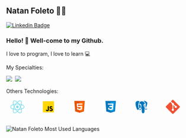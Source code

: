 ## Natan Foleto 🧑🏻‍

[![Linkedin Badge](https://img.shields.io/badge/LinkedIn-blue?style=flat-square&logo=Linkedin&logoColor=white&link=https://www.linkedin.com/in/vinicius-faleiros/)](https://www.linkedin.com/in/natan-foleto-9bbb2b178/)

### Hello! 👋  Well-come to my Github. #

I love to program, I love to learn 💻 <p>

My Specialties: <p>
  
<img src="https://camo.githubusercontent.com/aae05670916876848fca0e5da6c59bb40c50ec3b07a0101ecc6502000468b240/68747470733a2f2f696d672e736869656c64732e696f2f62616467652f747970657363726970742532302d2532333030374143432e7376673f267374796c653d666f722d7468652d6261646765266c6f676f3d74797065736372697074266c6f676f436f6c6f723d7768697465" height="40px"/>&nbsp;
<img src="https://camo.githubusercontent.com/cc96d7d28a6ca21ddbb1f2521d751d375230ed840271e6a4c8694cf87cc60c14/68747470733a2f2f696d672e736869656c64732e696f2f62616467652f6e6f64652e6a732532302d2532333433383533442e7376673f267374796c653d666f722d7468652d6261646765266c6f676f3d6e6f64652e6a73266c6f676f436f6c6f723d7768697465" height="40px"/>&nbsp;
  
Others Technologies: <p>
  
<center>
  <div style="display:flex; justify-content:space-around; width: 100%;">
    <img src="https://github.com/reinaldo-silva/reinaldo-silva/blob/master/assets/react.svg" height="40px"/>&nbsp;
    <img src="https://github.com/reinaldo-silva/reinaldo-silva/blob/master/assets/javascript.svg" height="40px"/>&nbsp;
    <img src="https://github.com/reinaldo-silva/reinaldo-silva/blob/master/assets/html5.svg" height="40px"/>&nbsp;
    <img src="https://github.com/reinaldo-silva/reinaldo-silva/blob/master/assets/css3.svg" height="40px"/>&nbsp;
    <img src="https://github.com/reinaldo-silva/reinaldo-silva/blob/master/assets/postgreesql.svg" height="40px"/>&nbsp;
    <img src="https://github.com/reinaldo-silva/reinaldo-silva/blob/master/assets/git.png" height="40px"/>&nbsp;
  </div>
 </center>
   
<br>
  
![Natan Foleto Most Used Languages](https://github-readme-stats.vercel.app/api/top-langs/?username=natanfoleto&hide=html&layout=compact&show_icons=true&theme=tokyonight)
